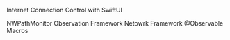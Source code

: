 Internet Connection Control with SwiftUI

NWPathMonitor
Observation Framework
Netowrk Framework
@Observable Macros
